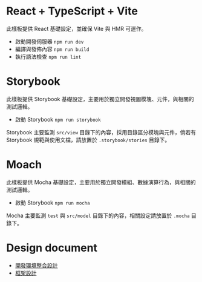 # React + TypeScript + Vite

此樣板提供 React 基礎設定，並確保 Vite 與 HMR 可運作。

+ 啟動開發伺服器 ```npm run dev```
+ 編譯與發佈內容 ```npm run build```
+ 執行語法檢查 ```npm run lint```

# Storybook

此樣板提供 Storybook 基礎設定，主要用於獨立開發視圖模塊、元件，與相關的測試邏輯。

+ 啟動 Storybook ```npm run storybook```

Storybook 主要監測 ```src/view``` 目錄下的內容，採用目錄區分模塊與元件，倘若有 Storybook 規範與使用文檔，請放置於 ```.storybook/stories``` 目錄下。

# Moach

此樣板提供 Mocha 基礎設定，主要用於獨立開發模組、數據演算行為，與相關的測試邏輯。

+ 啟動 Storybook ```npm run mocha```

Mocha 主要監測  ```test``` 與 ```src/model``` 目錄下的內容，相關設定請放置於 ```.mocha``` 目錄下。

# Design document

+ [開發環境整合設計](./doc/develop-integrate.md)
+ [框架設計](doc/design-framework.md)
